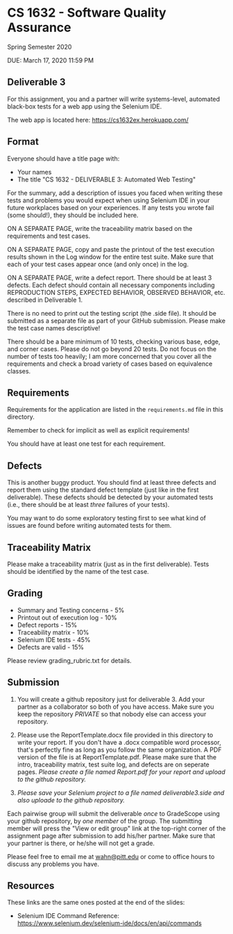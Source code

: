 # CS 1632 - Software Quality Assurance
Spring Semester 2020

DUE: March 17, 2020 11:59 PM

## Deliverable 3

For this assignment, you and a partner will write systems-level, automated black-box tests for a web app using the Selenium IDE. 

The web app is located here: https://cs1632ex.herokuapp.com/

## Format
Everyone should have a title page with:
* Your names
* The title "CS 1632 - DELIVERABLE 3: Automated Web Testing"

For the summary, add a description of issues you faced when writing these tests and problems you would expect when using Selenium IDE in your future workplaces based on your experiences.  If any tests you wrote fail (some should!), they should be included here.

ON A SEPARATE PAGE, write the traceability matrix based on the requirements and test cases.

ON A SEPARATE PAGE, copy and paste the printout of the test execution results shown in the Log window for the entire test suite.  Make sure that each of your test cases appear once (and only once) in the log.

ON A SEPARATE PAGE, write a defect report.  There should be at least 3 defects.  Each defect should contain all necessary components including REPRODUCTION STEPS, EXPECTED BEHAVIOR, OBSERVED BEHAVIOR, etc. described in Deliverable 1.

There is no need to print out the testing script (the .side file).  It should be submitted as a separate file as part of your GitHub submission.  Please make the test case names descriptive!

There should be a bare minimum of 10 tests, checking various base, edge, and corner cases.  Please do not go beyond 20 tests.  Do not focus on the number of tests too heavily; I am more concerned that you cover all the requirements and check a broad variety of cases based on equivalence classes.

## Requirements

Requirements for the application are listed in the `requirements.md` file in this directory.

Remember to check for implicit as well as explicit requirements!

You should have at least one test for each requirement.

## Defects

This is another buggy product.  You should find at least three defects and report them using the standard defect template (just like in the first deliverable).  These defects should be detected by your automated tests (i.e., there should be at least _three_ failures of your tests).

You may want to do some exploratory testing first to see what kind of issues are found before writing automated tests for them.

## Traceability Matrix

Please make a traceability matrix (just as in the first deliverable).  Tests should be identified by the name of the test case.

## Grading
* Summary and Testing concerns - 5% 
* Printout out of execution log - 10%
* Defect reports - 15%
* Traceability matrix - 10%
* Selenium IDE tests - 45%
* Defects are valid - 15%

Please review grading\_rubric.txt for details.

## Submission

1. You will create a github repository just for deliverable 3.  Add your partner as a collaborator so both of you have access.  Make sure you keep the repository *PRIVATE* so that nobody else can access your repository.

1. Please use the ReportTemplate.docx file provided in this directory to write your report.  If you don't have a .docx compatible word processor, that's perfectly fine as long as you follow the same organization.  A PDF version of the file is at ReportTemplate.pdf.  Please make sure that the intro, traceability matrix, test suite log, and defects are on seperate pages.  _Please create a file named Report.pdf for your report and upload to the github repository._  

1. _Please save your Selenium project to a file named deliverable3.side and also uploade to the github repository._

Each pairwise group will submit the deliverable *once* to GradeScope using your github repository, by *one member* of the group.  The submitting member will press the "View or edit group" link at the top-right corner of the assignment page after submission to add his/her partner.  Make sure that your partner is there, or he/she will not get a grade.

Please feel free to email me at wahn@pitt.edu or come to office hours to discuss any problems you have. 

## Resources

These links are the same ones posted at the end of the slides:

* Selenium IDE Command Reference:  
https://www.selenium.dev/selenium-ide/docs/en/api/commands

